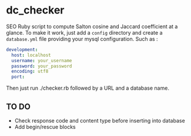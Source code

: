 # dc_checker
SEO Ruby script to compute Salton cosine and Jaccard coefficient at a glance.
To make it work, just add a `config` directory and create a `database.yml` file providing your mysql configuration. Such as :

``` yml
development:
  host: localhost
  username: your_username
  password: your_password
  encoding: utf8
  port:
```

Then just run ./checker.rb followed by a URL and a database name.

## TO DO

* Check response code and content type before inserting into database
* Add begin/rescue blocks
